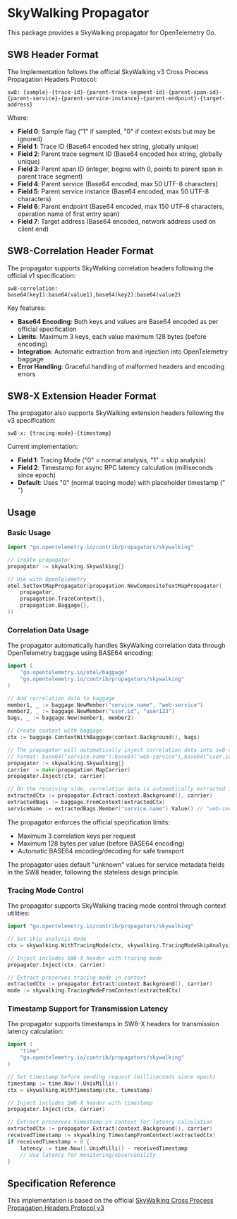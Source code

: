 # SkyWalking Propagator

This package provides a SkyWalking propagator for OpenTelemetry Go.

## SW8 Header Format

The implementation follows the official SkyWalking v3 Cross Process Propagation Headers Protocol:

```
sw8: {sample}-{trace-id}-{parent-trace-segment-id}-{parent-span-id}-{parent-service}-{parent-service-instance}-{parent-endpoint}-{target-address}
```

Where:

- **Field 0**: Sample flag ("1" if sampled, "0" if context exists but may be ignored)
- **Field 1**: Trace ID (Base64 encoded hex string, globally unique)
- **Field 2**: Parent trace segment ID (Base64 encoded hex string, globally unique)
- **Field 3**: Parent span ID (integer, begins with 0, points to parent span in parent trace segment)
- **Field 4**: Parent service (Base64 encoded, max 50 UTF-8 characters)
- **Field 5**: Parent service instance (Base64 encoded, max 50 UTF-8 characters)
- **Field 6**: Parent endpoint (Base64 encoded, max 150 UTF-8 characters, operation name of first entry span)
- **Field 7**: Target address (Base64 encoded, network address used on client end)

## SW8-Correlation Header Format

The propagator supports SkyWalking correlation headers following the official v1 specification:

```
sw8-correlation: base64(key1):base64(value1),base64(key2):base64(value2)
```

Key features:

- **Base64 Encoding**: Both keys and values are Base64 encoded as per official specification
- **Limits**: Maximum 3 keys, each value maximum 128 bytes (before encoding)
- **Integration**: Automatic extraction from and injection into OpenTelemetry baggage
- **Error Handling**: Graceful handling of malformed headers and encoding errors

## SW8-X Extension Header Format

The propagator also supports SkyWalking extension headers following the v3 specification:

```
sw8-x: {tracing-mode}-{timestamp}
```

Current implementation:

- **Field 1**: Tracing Mode ("0" = normal analysis, "1" = skip analysis)
- **Field 2**: Timestamp for async RPC latency calculation (milliseconds since epoch)
- **Default**: Uses "0" (normal tracing mode) with placeholder timestamp (" ")

## Usage

### Basic Usage

```go
import "go.opentelemetry.io/contrib/propagators/skywalking"

// Create propagator
propagator := skywalking.Skywalking{}

// Use with OpenTelemetry
otel.SetTextMapPropagator(propagation.NewCompositeTextMapPropagator(
    propagator,
    propagation.TraceContext{},
    propagation.Baggage{},
))
```

### Correlation Data Usage

The propagator automatically handles SkyWalking correlation data through OpenTelemetry baggage using BASE64 encoding:

```go
import (
    "go.opentelemetry.io/otel/baggage"
    "go.opentelemetry.io/contrib/propagators/skywalking"
)

// Add correlation data to baggage
member1, _ := baggage.NewMember("service.name", "web-service")
member2, _ := baggage.NewMember("user.id", "user123")
bags, _ := baggage.New(member1, member2)

// Create context with baggage
ctx := baggage.ContextWithBaggage(context.Background(), bags)

// The propagator will automatically inject correlation data into sw8-correlation header
// Format: base64("service.name"):base64("web-service"),base64("user.id"):base64("user123")
propagator := skywalking.Skywalking{}
carrier := make(propagation.MapCarrier)
propagator.Inject(ctx, carrier)

// On the receiving side, correlation data is automatically extracted into baggage
extractedCtx := propagator.Extract(context.Background(), carrier)
extractedBags := baggage.FromContext(extractedCtx)
serviceName := extractedBags.Member("service.name").Value() // "web-service"
```

The propagator enforces the official specification limits:

- Maximum 3 correlation keys per request
- Maximum 128 bytes per value (before BASE64 encoding)
- Automatic BASE64 encoding/decoding for safe transport

The propagator uses default "unknown" values for service metadata fields in the SW8 header, following the stateless design principle.

### Tracing Mode Control

The propagator supports SkyWalking tracing mode control through context utilities:

```go
import "go.opentelemetry.io/contrib/propagators/skywalking"

// Set skip analysis mode
ctx = skywalking.WithTracingMode(ctx, skywalking.TracingModeSkipAnalysis)

// Inject includes SW8-X header with tracing mode
propagator.Inject(ctx, carrier)

// Extract preserves tracing mode in context
extractedCtx := propagator.Extract(context.Background(), carrier)
mode := skywalking.TracingModeFromContext(extractedCtx)
```

### Timestamp Support for Transmission Latency

The propagator supports timestamps in SW8-X headers for transmission latency calculation:

```go
import (
    "time"
    "go.opentelemetry.io/contrib/propagators/skywalking"
)

// Set timestamp before sending request (milliseconds since epoch)
timestamp := time.Now().UnixMilli()
ctx = skywalking.WithTimestamp(ctx, timestamp)

// Inject includes SW8-X header with timestamp
propagator.Inject(ctx, carrier)

// Extract preserves timestamp in context for latency calculation
extractedCtx := propagator.Extract(context.Background(), carrier)
receivedTimestamp := skywalking.TimestampFromContext(extractedCtx)
if receivedTimestamp > 0 {
    latency := time.Now().UnixMilli() - receivedTimestamp
    // Use latency for monitoring/observability
}
```

## Specification Reference

This implementation is based on the official [SkyWalking Cross Process Propagation Headers Protocol v3](https://skywalking.apache.org/docs/main/latest/en/api/x-process-propagation-headers-v3/)
